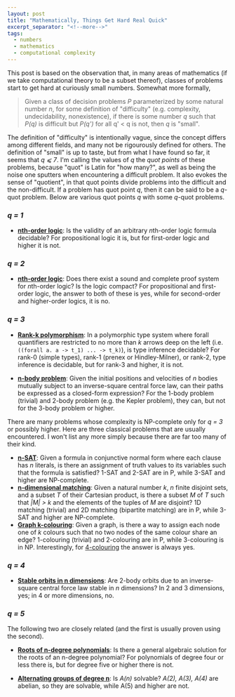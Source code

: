 ```yaml
---
layout: post
title: "Mathematically, Things Get Hard Real Quick"
excerpt_separator: "<!--more-->"
tags:
  - numbers
  - mathematics
  - computational complexity
---
```


This post is based on the observation that, in many areas of mathematics (if we take computational theory to be a subset thereof), classes of problems start to get hard at curiously small numbers. <!--more--> Somewhat more formally,

> Given a class of decision problems _P_ parameterized by some natural number _n_, for some definition of "difficulty" (e.g. complexity, undecidability, nonexistence), if there is some number _q_ such that _P(q)_ is difficult but _P(q')_ for all q' < q is not, then _q_ is "small".

The definition of "difficulty" is intentionally vague, since the concept differs among different fields, and many not be rigourously defined for others. The definition of "small" is up to taste, but from what I have found so far, it seems that _q ⩽ 7_. I'm calling the values of _q_ the _quot points_ of these problems, because "quot" is Latin for "how many?", as well as being the noise one sputters when encountering a difficult problem. It also evokes the sense of "quotient", in that quot points divide problems into the difficult and the non-difficult. If a problem has quot point _q_, then it can be said to be a _q_-quot problem. Below are various quot points _q_ with some _q_-quot problems.

### _q = 1_

* [**nth-order logic**](https://en.wikipedia.org/wiki/Higher-order_logic): Is the validity of an arbitrary _n_​th-order logic formula decidable? For propositional logic it is, but for first-order logic and higher it is not.

### _q = 2_

* [**nth-order logic**](https://en.wikipedia.org/wiki/Higher-order_logic): Does there exist a sound and complete proof system for _n_​th-order logic? Is the logic compact? For propositional and first-order logic, the answer to both of these is yes, while for second-order and higher-order logics, it is no.

### _q = 3_

* [**Rank-k polymorphism**](https://en.wikipedia.org/wiki/Parametric_polymorphism#Higher-ranked_polymorphism): In a polymorphic type system where forall quantifiers are restricted to no more than _k_ arrows deep on the left (i.e. `((forall a. a -> t_1) ... -> t_k)`), is type inference decidable? For rank-0 (simple types), rank-1 (prenex or Hindley-Milner), or rank-2, type inference is decidable, but for rank-3 and higher, it is not.

* [**n-body problem**](https://en.wikipedia.org/wiki/N-body_problem): Given the initial positions and velocities of _n_ bodies mutually subject to an inverse-square central force law, can their paths be expressed as a closed-form expression? For the 1-body problem (trivial) and 2-body problem (e.g. the Kepler problem), they can, but not for the 3-body problem or higher.

There are many problems whose complexity is NP-complete only for _q = 3_ or possibly higher. Here are three classical problems that are usually encountered. I won't list any more simply because there are far too many of their kind.

* [**n-SAT**](https://en.wikipedia.org/wiki/Boolean_satisfiability_problem): Given a formula in conjunctive normal form where each clause has _n_ literals, is there an assignment of truth values to its variables such that the formula is satisfied? 1-SAT and 2-SAT are in P, while 3-SAT and higher are NP-complete.
* [**n-dimensional matching**](https://en.wikipedia.org/wiki/3-dimensional_matching): Given a natural number _k_, _n_ finite disjoint sets, and a subset _T_ of their Cartesian product, is there a subset _M_ of _T_ such that _\|M\| > k_ and the elements of the tuples of _M_ are disjoint? 1D matching (trivial) and 2D matching (bipartite matching) are in P, while 3-SAT and higher are NP-complete.
* [**Graph k-colouring**](https://en.wikipedia.org/wiki/Graph_coloring): Given a graph, is there a way to assign each node one of _k_ colours such that no two nodes of the same colour share an edge? 1-colouring (trivial) and 2-colouring are in P, while 3-colouring is in NP. Interestingly, for [4-colouring](https://en.wikipedia.org/wiki/Four_color_theorem) the answer is always yes.

### _q = 4_

* [**Stable orbits in n dimensions**](https://en.wikipedia.org/wiki/Anthropic_principle#Dimensions_of_spacetime): Are 2-body orbits due to an inverse-square central force law stable in _n_ dimensions? In 2 and 3 dimensions, yes; in 4 or more dimensions, no.

### _q = 5_

The following two are closely related (and the first is usually proven using the second).

* [**Roots of n-degree polynomials**](https://en.wikipedia.org/wiki/Abel%E2%80%93Ruffini_theorem): Is there a general algebraic solution for the roots of an n-degree polynomial? For polynomials of degree four or less there is, but for degree five or higher there is not.

* [**Alternating groups of degree n**](https://en.wikipedia.org/wiki/Alternating_group): Is _A(n)_ solvable? _A(2), A(3), A(4)_ are abelian, so they are solvable, while A(5) and higher are not.